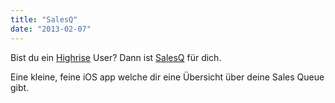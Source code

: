 ```yaml
---
title: "SalesQ"
date: "2013-02-07"
---
```


Bist du ein [Highrise](http://highrisehq.com) User? Dann ist [SalesQ](https://itunes.apple.com/us/app/salesq/id595343751?mt=8) für dich.

Eine kleine, feine iOS app welche dir eine Übersicht über deine Sales Queue gibt.
